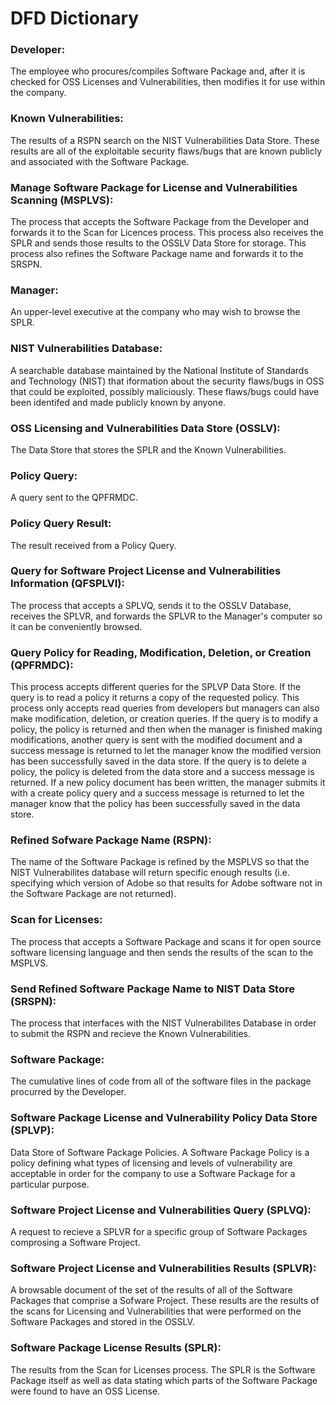 # DFD Dictionary 

### Developer: 
The employee who procures/compiles Software Package and, after it is checked for OSS Licenses and Vulnerabilities, then modifies it for use within the company.

### Known Vulnerabilities:
The results of a RSPN search on the NIST Vulnerabilities Data Store. These results are all of the exploitable security flaws/bugs that are known publicly and associated with the Software Package.

### Manage Software Package for License and Vulnerabilities Scanning (MSPLVS): 
The process that accepts the Software Package from the Developer and forwards it to the Scan for Licences process. This process also receives the SPLR and sends those results to the OSSLV Data Store for storage. This process also refines the Software Package name and forwards it to the SRSPN.

### Manager: 
An upper-level executive at the company who may wish to browse the SPLR.

### NIST Vulnerabilities Database:
A searchable database maintained by the National Institute of Standards and Technology (NIST) that iformation about the security flaws/bugs in OSS that could be exploited, possibly maliciously. These flaws/bugs could have been identifed and made publicly known by anyone.

### OSS Licensing and Vulnerabilities Data Store (OSSLV): 
The Data Store that stores the SPLR and the Known Vulnerabilities.

### Policy Query:
A query sent to the QPFRMDC.

### Policy Query Result:
The result received from a Policy Query.

### Query for Software Project License and Vulnerabilities Information (QFSPLVI): 
The process that accepts a SPLVQ, sends it to the OSSLV Database, receives the SPLVR, and forwards the SPLVR to the Manager's computer so it can be conveniently browsed.

### Query Policy for Reading, Modification, Deletion, or Creation (QPFRMDC):
This process accepts different queries for the SPLVP Data Store. If the query is to read a policy it returns a copy of the requested policy. This process only accepts read queries from developers but managers can also make modification, deletion, or creation queries. If the query is to modify a policy, the policy is returned and then when the manager is finished making modifications, another query is sent with the modified document and a success message is returned to let the manager know the modified version has been successfully saved in the data store. If the query is to delete a policy, the policy is deleted from the data store and a success message is returned. If a new policy document has been written, the manager submits it with a create policy query and a success message is returned to let the manager know that the policy has been successfully saved in the data store.

### Refined Sofware Package Name (RSPN):
The name of the Software Package is refined by the MSPLVS so that the NIST Vulnerabilites database will return specific enough results (i.e. specifying which version of Adobe so that results for Adobe software not in the Software Package are not returned).

### Scan for Licenses: 
The process that accepts a Software Package and scans it for open source software licensing language and then sends the results of the scan to the MSPLVS.

### Send Refined Software Package Name to NIST Data Store (SRSPN):
The process that interfaces with the NIST Vulnerabilites Database in order to submit the RSPN and recieve the Known Vulnerabilities.

### Software Package: 
The cumulative lines of code from all of the software files in the package procurred by the Developer.

### Software Package License and Vulnerability Policy Data Store (SPLVP):
Data Store of Software Package Policies. A Software Package Policy is a policy defining what types of licensing and levels of vulnerability are acceptable in order for the company to use a Software Package for a particular purpose.

### Software Project License and Vulnerabilities Query (SPLVQ): 
A request to recieve a SPLVR for a specific group of Software Packages comprosing a Software Project.

### Software Project License and Vulnerabilities Results (SPLVR):
A browsable document of the set of the results of all of the Software Packages that comprise a Sofware Project.  These results are the results of the scans for Licensing and Vulnerabilities that were performed on the Software Packages and stored in the OSSLV.

### Software Package License Results (SPLR): 
The results from the Scan for Licenses process. The SPLR is the Software Package itself as well as data stating which parts of the Software Package were found to have an OSS License.

